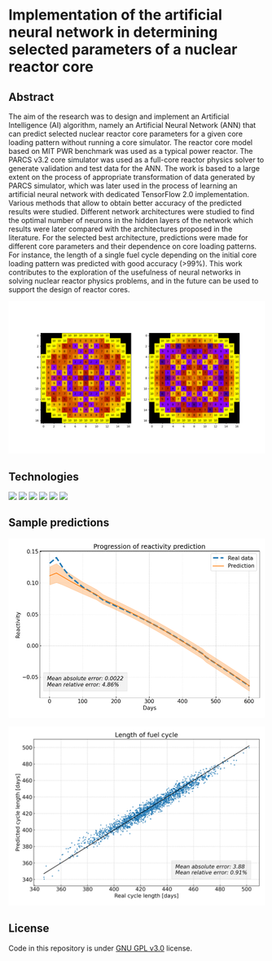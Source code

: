 # Implementation of the artificial neural network in determining selected parameters of a nuclear reactor core

## Abstract
The aim of the research was to design and implement an Artificial Intelligence (AI) algorithm, namely an Artificial Neural Network (ANN) that can predict selected 
nuclear reactor core parameters for a given core loading pattern without running a core simulator. 
The reactor core model based on MIT PWR benchmark was used as a typical power reactor. The PARCS v3.2 core simulator was used as a full-core reactor physics solver 
to generate validation and test data for the ANN. The work is based to a large extent on the process of appropriate transformation of data generated by PARCS simulator, 
which was later used in the process of learning an artificial neural network with dedicated TensorFlow 2.0 implementation. Various methods that allow to obtain better 
accuracy of the predicted results were studied. Different network architectures were studied to find the optimal number of neurons in the hidden layers of the network 
which results were later compared with the architectures proposed in the literature. For the selected best architecture, predictions were made for different core 
parameters and their dependence on core loading patterns. For instance, the length of a single fuel cycle depending on the initial core loading pattern was predicted 
with good accuracy (>99\%). This work contributes to the exploration of the usefulness of neural networks in solving nuclear reactor physics problems, and in the future 
can be used to support the design of reactor cores.  

![Core configurations](https://github.com/dazeeeed/neural-physics/blob/main/data/graphics/generated_cores.png)

## Technologies 
<img src="https://img.shields.io/badge/Python-FFD43B?style=for-the-badge&logo=python&logoColor=blue" /> <img src="https://img.shields.io/badge/TensorFlow-FF6F00?style=for-the-badge&logo=TensorFlow&logoColor=white" /> <img src="https://img.shields.io/badge/Numpy-777BB4?style=for-the-badge&logo=numpy&logoColor=white" />
<img src="https://img.shields.io/badge/Pandas-2C2D72?style=for-the-badge&logo=pandas&logoColor=white" /> <img src="https://img.shields.io/badge/PyCharm-000000.svg?&style=for-the-badge&logo=PyCharm&logoColor=white" /> <img src="https://img.shields.io/badge/Jupyter-F37626.svg?&style=for-the-badge&logo=Jupyter&logoColor=white" />


## Sample predictions
![Reactivity vs days](https://github.com/dazeeeed/neural-physics/blob/main/data/graphics/reactivity_vs_days.png)

![Cycle length](https://github.com/dazeeeed/neural-physics/blob/main/data/graphics/cycle_length.png)


## License
Code in this repository is under [GNU GPL v3.0](https://www.gnu.org/licenses/gpl-3.0.en.html) license.
